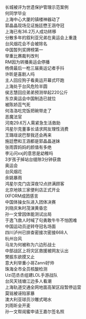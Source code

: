 长城被评为世遗保护管理示范案例  
何同学毕业  
上海中心大厦的镇楼神器动了  
郭晶晶现场见证施廷懋王涵夺冠  
上海已有36.2万人成功转移  
分散多年的叙利亚兄弟在奥运会上重逢  
台风烟花会不会被除名  
中国暂列奖牌榜第一  
举重比赛裁判改判  
RM因为转播奥运会停播  
杨倩最后一枪三届奥运记者手抖  
许昕是喜剧人吗  
主人回应狗子看奥运开幕式吓跑  
上海处于台风危险半圆  
侯志慧回应弟弟预测举起220公斤  
东京奥运会中国制造已就位  
被陈娇蕊气死  
何洛洛吃完饭把碗带走了  
恶魔法官  
河南29.6万人需紧急生活救助  
鸿星尔克董事长请求网友理性消费  
王璐瑶说巴黎我还会再来  
施廷懋和王涵都是郭晶晶迷妹  
张雨霏妈妈的颜值有多绝  
李沁问xxj的意思是幼稚吗  
3岁孩子掉站台缝隙3分钟获救  
奥运会  
台风烟花  
余姚暴雨  
鸿星尔克门店深夜12点挤满顾客  
北京地铁三家便利店正式开业  
IXFORM成团感言  
中国体操女队进入团体决赛  
刘晓庆朱时茂演黄昏恋  
孙一文曾因体能测试出局  
于逸飞救人时喊了句勇敢牛牛不怕困难  
中国运动员逆转夺冠名场面  
四川泸州已排查密接次密接668人  
杭州台风  
马龙为何被称为六边形战士  
中部战区上将灾区救援被网友认出  
樊振东欲摸又止  
意大利举重小哥Zanni好帅  
珠海全市全员核酸检测  
Uzi范丞丞组建LOL手游战队  
台风天钱塘江边多人看潮  
上海轨道交通全网地面高架区段暂停运营  
莫铭被诬陷家暴  
澳大利亚球员沙雕式喝水  
刘雨昕全开麦  
孙一文帮闺蜜申请王嘉尔签名照  
